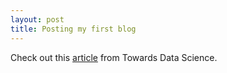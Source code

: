 ```yaml
---
layout: post
title: Posting my first blog
---
```


Check out this [article](https://towardsdatascience.com/the-art-of-effective-visualization-of-multi-dimensional-data-6c7202990c57) from Towards Data Science. 

